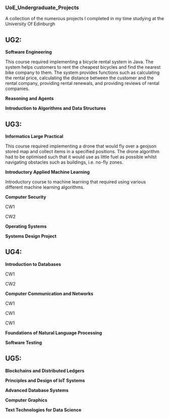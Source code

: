 ### UoE_Undergraduate_Projects
A collection of the numerous projects I completed in my time studying at the University Of Edinburgh

## UG2:

**Software Engineering**

This course required implementing a bicycle rental system in Java. The system helps customers to rent the cheapest bicycles and find the nearest bike company to them. The system provides functions such as calculating the rental price, calculating the distance between the customer and the rental company, providing rental renewals, and providing reviews of rental companies.

**Reasoning and Agents**

**Introduction to Algorithms and Data Structures**

## UG3:

**Informatics Large Practical**

This course required implementing a drone that would fly over a geojson stored map and collect items in a specified positions. The drone algorithm had to be optimised such that it would use as little fuel as possible whilst navigating obstacles such as buildings, i.e. no-fly zones.

**Introductory Applied Machine Learning**

Introductory course to machine learning that required using various different machine learning algorithms.

**Computer Security**

CW1

CW2

**Operating Systems**

**Systems Design Project**

## UG4:

**Introduction to Databases**

CW1

CW2

**Computer Communication and Networks**

CW1

CW1

CW1

**Foundations of Natural Language Processing**

**Software Testing**

## UG5:

**Blockchains and Distributed Ledgers**

**Principles and Design of IoT Systems**

**Advanced Database Systems**

**Computer Graphics**

**Text Technologies for Data Science**




